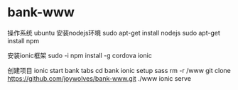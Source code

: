 # bank-www

操作系统 ubuntu
安装nodejs环境
sudo apt-get install nodejs
sudo apt-get install npm

安装ionic框架
sudo -i
npm install -g cordova ionic


创建项目
ionic start bank tabs
cd bank
ionic setup sass
rm -r /www
git clone https://github.com/joywolves/bank-www.git ./www
ionic serve
